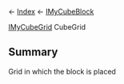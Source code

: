 ← [Index](Api-Index) ← [IMyCubeBlock](VRage.Game.ModAPI.Ingame.IMyCubeBlock)

[IMyCubeGrid](VRage.Game.ModAPI.Ingame.IMyCubeGrid) CubeGrid

## Summary

Grid in which the block is placed

